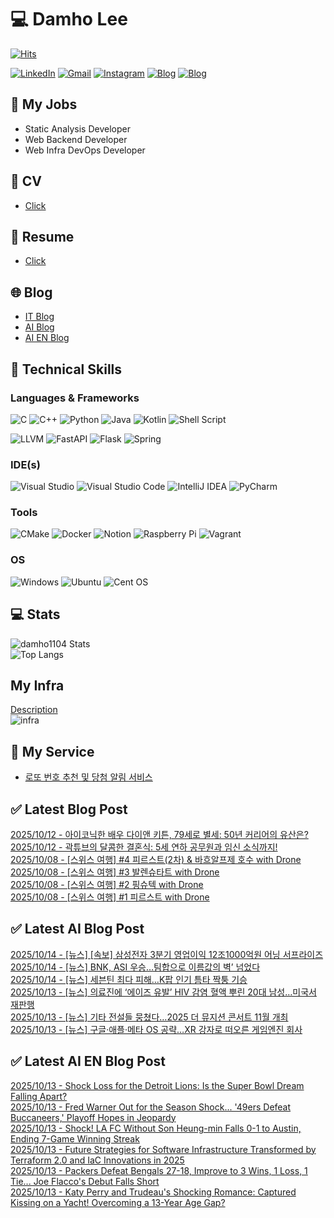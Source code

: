 
# 💻 Damho Lee

[![Hits](https://hits.seeyoufarm.com/api/count/incr/badge.svg?url=https%3A%2F%2Fgithub.com%2Fdamho1104&count_bg=%233D9CC8&title_bg=%23555555&icon=&icon_color=%23E7E7E7&title=hits&edge_flat=false)](https://hits.seeyoufarm.com)  

[![LinkedIn](https://img.shields.io/badge/Linkedin-%230077B5.svg?style=flat&logo=linkedin&logoColor=white)](https://www.linkedin.com/in/damho1104/)
[![Gmail](https://img.shields.io/badge/Gmail-D14836?style=flat&logo=gmail&logoColor=white)](mailto:damho1104@gmail.com)
[![Instagram](https://img.shields.io/badge/Instargram-%23E4405F.svg?style=flat&logo=Instagram&logoColor=white)](https://www.instagram.com/damho1104/)
[![Blog](https://img.shields.io/badge/Blog-%23000000.svg?style=flat&logo=Tistory&logoColor=white)](https://dmomo.co.kr/)
[![Blog](https://img.shields.io/badge/Blog-%23000000.svg?style=flat&logo=WordPress&logoColor=white)](https://blog.ai.dmomo.co.kr/)

## 📃 My Jobs
- Static Analysis Developer
- Web Backend Developer
- Web Infra DevOps Developer

## 📰 CV
- [Click](https://resume.dmomo.net/damho.lee/resume)  

## 📘 Resume
- [Click](https://damho1104.notion.site/8af3191b9815406d95708d9a0cea5a9e)  

## 🌐 Blog
- [IT Blog](https://dmomo.co.kr/)
- [AI Blog](https://blog.ai.dmomo.co.kr/)
- [AI EN Blog](https://ai.trend.dmomo.co.kr/)

## 💪 Technical Skills
### Languages & Frameworks
![C](https://img.shields.io/badge/c-%2300599C.svg?style=flat&logo=c&logoColor=white)
![C++](https://img.shields.io/badge/c++-%2300599C.svg?style=flat&logo=c%2B%2B&logoColor=white)
![Python](https://img.shields.io/badge/Python-3776AB.svg?&style=flat&logo=Python&logoColor=white)
![Java](https://img.shields.io/badge/java-%23ED8B00.svg?style=flat&logo=openjdk&logoColor=white)
![Kotlin](https://img.shields.io/badge/Kotlin-%237F52FF.svg?style=flat&logo=Kotlin&logoColor=white)
![Shell Script](https://img.shields.io/badge/Shell_script-%23121011.svg?style=flat&logo=gnu-bash&logoColor=white)  
  
![LLVM](https://img.shields.io/badge/LLVM/Clang-000B1D.svg?&style=flat&logo=LLVM&logoColor=white)
![FastAPI](https://img.shields.io/badge/FastAPI-005571?style=flat&logo=fastapi)
![Flask](https://img.shields.io/badge/Flask-%23000.svg?style=flat&logo=flask&logoColor=white)
![Spring](https://img.shields.io/badge/Springboot-%236DB33F.svg?style=flat&logo=spring&logoColor=white)
  
  
### IDE(s)
![Visual Studio](https://img.shields.io/badge/Visual%20Studio-5C2D91.svg?style=flat&logo=visual-studio&logoColor=white) 
![Visual Studio Code](https://img.shields.io/badge/Visual%20Studio%20Code-0078d7.svg?style=flat&logo=visual-studio-code&logoColor=white)
![IntelliJ IDEA](https://img.shields.io/badge/IntelliJIDEA-000000.svg?style=flat&logo=intellij-idea&logoColor=white) 
![PyCharm](https://img.shields.io/badge/PyCharm-143?style=flat&logo=pycharm&logoColor=black&color=black&labelColor=green) 


### Tools
![CMake](https://img.shields.io/badge/CMake-%23008FBA.svg?style=flat&logo=cmake&logoColor=white)
![Docker](https://img.shields.io/badge/docker-%230db7ed.svg?style=flat&logo=docker&logoColor=white)
![Notion](https://img.shields.io/badge/Notion-%23000000.svg?style=flat&logo=notion&logoColor=white)
![Raspberry Pi](https://img.shields.io/badge/-RaspberryPi-C51A4A?style=flat&logo=Raspberry-Pi)
![Vagrant](https://img.shields.io/badge/Vagrant-%231563FF.svg?style=flat&logo=vagrant&logoColor=white)


### OS
![Windows](https://img.shields.io/badge/Windows-0078D6?style=flat&logo=windows&logoColor=white)
![Ubuntu](https://img.shields.io/badge/Ubuntu-E95420?style=flat&logo=ubuntu&logoColor=white)
![Cent OS](https://img.shields.io/badge/Cent%20OS-002260?style=flat&logo=centos&logoColor=F0F0F0)


## :computer: Stats
![damho1104 Stats](https://github-readme-stats.vercel.app/api?username=damho1104&hide=issues&show_icons=true&show=prs_merged,prs_merged_percentage&theme=chartreuse-dark)  
![Top Langs](https://github-readme-stats.vercel.app/api/top-langs/?username=damho1104&layout=compact&theme=chartreuse-dark)


## My Infra
[Description](https://dmomo.co.kr/444)  
![infra](https://nextcloud.dmomo.net/apps/files_sharing/publicpreview/EtWDB9RaEXyf4FT?file=/&fileId=142416&x=6016&y=3384&a=true&etag=eee0bc0c4308201c786211582fdbc678)  





## 📣 My Service
- [로또 번호 추천 및 당첨 알림 서비스](https://lotto.dmomo.co.kr/)  


## ✅ Latest Blog Post

[2025/10/12 - 아이코닉한 배우 다이앤 키튼, 79세로 별세: 50년 커리어의 유산은?](https://dmomo.co.kr/735) <br/>
[2025/10/12 - 곽튜브의 달콤한 결혼식: 5세 연하 공무원과 임신 소식까지!](https://dmomo.co.kr/734) <br/>
[2025/10/08 - [스위스 여행] #4 피르스트(2차) &amp; 바흐알프제 호수 with Drone](https://dmomo.co.kr/733) <br/>
[2025/10/08 - [스위스 여행] #3 발렌슈타트 with Drone](https://dmomo.co.kr/732) <br/>
[2025/10/08 - [스위스 여행] #2 핑슈텍 with Drone](https://dmomo.co.kr/731) <br/>
[2025/10/08 - [스위스 여행] #1 피르스트 with Drone](https://dmomo.co.kr/730) <br/>

## ✅ Latest AI Blog Post
[2025/10/14 - [뉴스] [속보] 삼성전자 3분기 영업이익 12조1000억원 어닝 서프라이즈](https://blog.ai.dmomo.co.kr/news/11921) <br/>
[2025/10/14 - [뉴스] BNK, ASI 우승…팀합으로 이름값의 벽’ 넘었다](https://blog.ai.dmomo.co.kr/news/11918) <br/>
[2025/10/14 - [뉴스] 세븐틴 최다 피해…K팝 인기 틈타 짝퉁 기승](https://blog.ai.dmomo.co.kr/news/11915) <br/>
[2025/10/13 - [뉴스] 의료진에 ‘에이즈 유발’ HIV 감염 혈액 뿌린 20대 남성…미국서 재판행](https://blog.ai.dmomo.co.kr/news/11912) <br/>
[2025/10/13 - [뉴스] 기타 전설들 뭉쳤다…2025 더 뮤지션 콘서트 11월 개최](https://blog.ai.dmomo.co.kr/news/11909) <br/>
[2025/10/13 - [뉴스] 구글·애플·메타 OS 공략…XR 강자로 떠오른 게임엔진 회사](https://blog.ai.dmomo.co.kr/news/11906) <br/>

## ✅ Latest AI EN Blog Post
[2025/10/13 - Shock Loss for the Detroit Lions: Is the Super Bowl Dream Falling Apart?](https://ai.trend.dmomo.co.kr/2025/10/shock-loss-for-detroit-lions-is-super.html) <br/>
[2025/10/13 - Fred Warner Out for the Season Shock... '49ers Defeat Buccaneers,' Playoff Hopes in Jeopardy](https://ai.trend.dmomo.co.kr/2025/10/fred-warner-out-for-season-shock-49ers.html) <br/>
[2025/10/13 - Shock! LA FC Without Son Heung-min Falls 0-1 to Austin, Ending 7-Game Winning Streak](https://ai.trend.dmomo.co.kr/2025/10/shock-la-fc-without-son-heung-min-falls.html) <br/>
[2025/10/13 - Future Strategies for Software Infrastructure Transformed by Terraform 2.0 and IaC Innovations in 2025](https://ai.trend.dmomo.co.kr/2025/10/future-strategies-for-software.html) <br/>
[2025/10/13 - Packers Defeat Bengals 27-18, Improve to 3 Wins, 1 Loss, 1 Tie... Joe Flacco's Debut Falls Short](https://ai.trend.dmomo.co.kr/2025/10/packers-defeat-bengals-27-18-improve-to.html) <br/>
[2025/10/13 - Katy Perry and Trudeau's Shocking Romance: Captured Kissing on a Yacht! Overcoming a 13-Year Age Gap?](https://ai.trend.dmomo.co.kr/2025/10/katy-perry-and-trudeaus-shocking.html) <br/>
